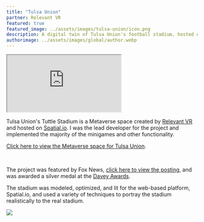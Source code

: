 ```yaml
---
title: "Tulsa Union"
partner: Relevant VR
featured: true
featured_image: ../assets/images/tulsa-union/icon.png
description: A digital twin of Tulsa Union's football stadium, hosted on a metaverse site for fans and followers to watch games and socialize, developed in partnership with Relevant VR.
authorimage: ../assets/images/global/author.webp
---
```


<iframe class="videoplayer" src="https://www.youtube.com/embed/sDWqWFVe_N8?autoplay=1&mute=1&loop=1&list=PLRNKKzTiLuHR3Q5TOn7e0LvNBLOGiivCd" allowfullscreen></iframe>

Tulsa Union's Tuttle Stadium is a Metaverse space created by [Relevant VR](https://relevantvr.com/) and hosted on [Spatial.io](https://www.spatial.io/). I was the lead developer for the project and implemented the majority of the minigames and other functionality. 

[Click here to view the Metaverse space for Tulsa Union](https://www.spatial.io/s/Tulsa-Unions-Tuttle-Stadium-64bac1f432b4ffa68becfcc9?share=6279006230809640245).

<br>

The project was featured by Fox News, [click here to view the posting](https://www.fox23.com/news/union-hs-partners-with-university-of-texas-combines-football-and-the-metaverse/article_439dec42-4dd5-11ee-bcc3-236144879db4.html), and was awarded a silver medal at the [Davey Awards](https://daveyawards.com/winners-area/gallery/list/?search=relevantvr&event=1066&award=2).

The stadium was modeled, optimized, and lit for the web-based platform, Spatial.io, and used a variety of techniques to portray the stadium realistically to the real stadium.

![](stadium-environment.png)

